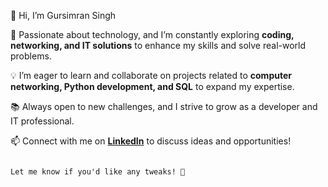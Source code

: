 👋 Hi, I’m Gursimran Singh  

🚀 Passionate about technology, and I’m constantly exploring **coding, networking, and IT solutions** to enhance my skills and solve real-world problems.  

💡 I’m eager to learn and collaborate on projects related to **computer networking, Python development, and SQL** to expand my expertise.  

📚 Always open to new challenges, and I strive to grow as a developer and IT professional.  

📫 Connect with me on **[LinkedIn](https://www.linkedin.com/in/gursimran-singh-990579265/)** to discuss ideas and opportunities!  
```  

Let me know if you'd like any tweaks! 🚀
